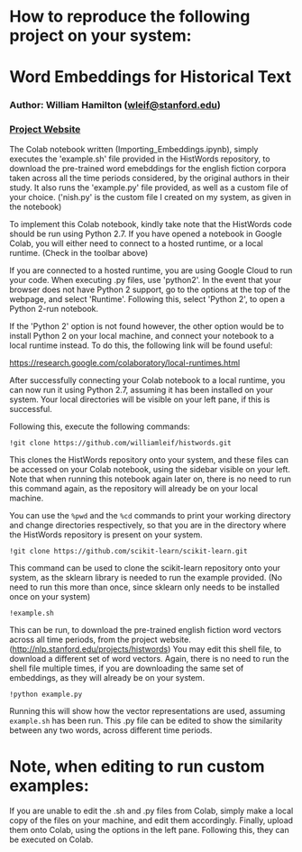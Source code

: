 # How to reproduce the following project on your system:

# Word Embeddings for Historical Text

### Author: William Hamilton (wleif@stanford.edu)
### [Project Website](http://nlp.stanford.edu/projects/histwords)

The Colab notebook written (Importing_Embeddings.ipynb), simply executes the 'example.sh' file provided in the HistWords repository, to download the pre-trained word emebddings for the english fiction corpora taken across all the time periods considered, by the original authors in their study. It also runs the 'example.py' file provided, as well as a custom file of your choice. ('nish.py' is the custom file I created on my system, as given in the notebook)

To implement this Colab notebook, kindly take note that the HistWords code should be run using Python 2.7. 
If you have opened a notebook in Google Colab, you will either need to connect to a hosted runtime, or a local runtime. (Check in the toolbar above)

If you are connected to a hosted runtime, you are using Google Cloud to run your code. When executing .py files, use 'python2'. In the event that your browser does not have Python 2 support, go to the options at the top of the webpage, and select 'Runtime'. Following this, select 'Python 2', to open a Python 2-run notebook.

If the 'Python 2' option is not found however, the other option would be to install Python 2 on your local machine, and connect your notebook to a local runtime instead. To do this, the following link will be found useful:  

https://research.google.com/colaboratory/local-runtimes.html

After successfully connecting your Colab notebook to a local runtime, you can now run it using Python 2.7, assuming it has been installed on your system. Your local directories will be visible on your left pane, if this is successful.

Following this, execute the following commands:

```
!git clone https://github.com/williamleif/histwords.git
```
This clones the HistWords repository onto your system, and these files can be accessed on your Colab notebook, using the sidebar visible on your left.
Note that when running this notebook again later on, there is no need to run this command again, as the repository will already be on your local machine.


You can use the `%pwd` and the `%cd` commands to print your working directory and change directories respectively, so that you are in the directory where the HistWords repository is present on your system.

```
!git clone https://github.com/scikit-learn/scikit-learn.git
```
This command can be used to clone the scikit-learn repository onto your system, as the sklearn library is needed to run the example provided. (No need to run this more than once, since sklearn only needs to be installed once on your system)

```
!example.sh
```
This can be run, to download the pre-trained english fiction word vectors across all time periods, from the project website. (http://nlp.stanford.edu/projects/histwords)
You may edit this shell file, to download a different set of word vectors. Again, there is no need to run the shell file multiple times, if you are downloading the same set of embeddings, as they will already be on your system.


```
!python example.py
```
Running this will show how the vector representations are used, assuming `example.sh` has been run. This .py file can be edited to show the similarity between any two words, across different time periods.

# Note, when editing to run custom examples:

If you are unable to edit the .sh and .py files from Colab, simply make a local copy of the files on your machine, and edit them accordingly. Finally, upload them onto Colab, using the options in the left pane. Following this, they can be executed on Colab.
